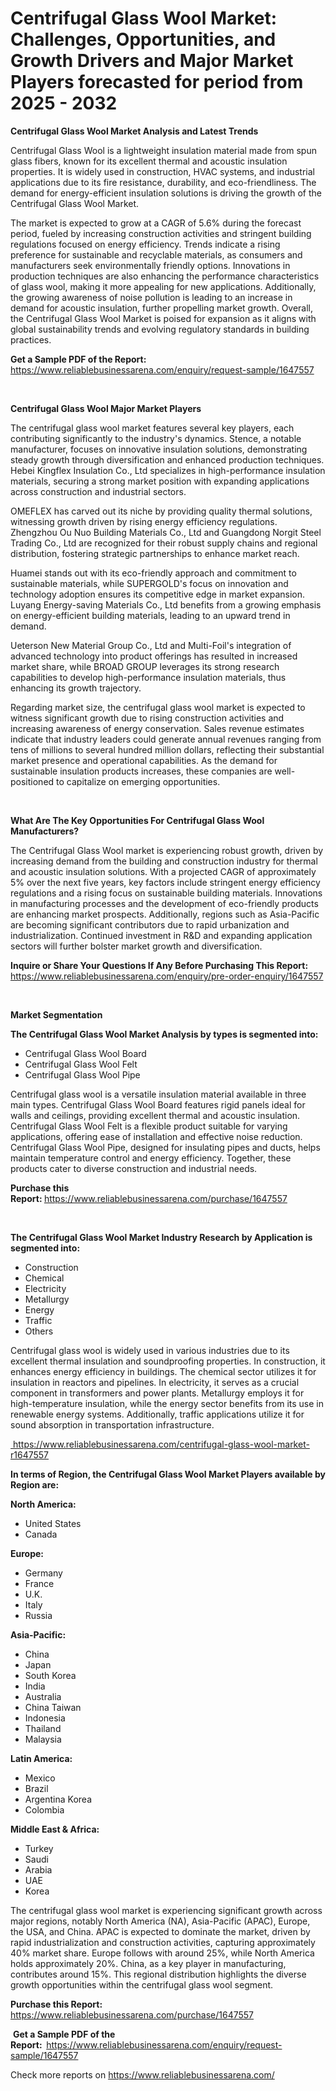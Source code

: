 <p><h1>Centrifugal Glass Wool Market: Challenges, Opportunities, and Growth Drivers and Major Market Players forecasted for period from 2025 - 2032</h1></p><p><strong>Centrifugal Glass Wool Market Analysis and Latest Trends</strong></p>
<p><p>Centrifugal Glass Wool is a lightweight insulation material made from spun glass fibers, known for its excellent thermal and acoustic insulation properties. It is widely used in construction, HVAC systems, and industrial applications due to its fire resistance, durability, and eco-friendliness. The demand for energy-efficient insulation solutions is driving the growth of the Centrifugal Glass Wool Market.</p><p>The market is expected to grow at a CAGR of 5.6% during the forecast period, fueled by increasing construction activities and stringent building regulations focused on energy efficiency. Trends indicate a rising preference for sustainable and recyclable materials, as consumers and manufacturers seek environmentally friendly options. Innovations in production techniques are also enhancing the performance characteristics of glass wool, making it more appealing for new applications. Additionally, the growing awareness of noise pollution is leading to an increase in demand for acoustic insulation, further propelling market growth. Overall, the Centrifugal Glass Wool Market is poised for expansion as it aligns with global sustainability trends and evolving regulatory standards in building practices.</p></p>
<p><strong>Get a Sample PDF of the Report:&nbsp;</strong> <a href="https://www.reliablebusinessarena.com/enquiry/request-sample/1647557?utm_campaign=3534&utm_medium=2&utm_source=Github&utm_content=ia&utm_term=02042025&utm_id=centrifugal-glass-wool">https://www.reliablebusinessarena.com/enquiry/request-sample/1647557</a></p>
<p>&nbsp;</p>
<p><strong>Centrifugal Glass Wool Major Market Players</strong></p>
<p><p>The centrifugal glass wool market features several key players, each contributing significantly to the industry's dynamics. Stence, a notable manufacturer, focuses on innovative insulation solutions, demonstrating steady growth through diversification and enhanced production techniques. Hebei Kingflex Insulation Co., Ltd specializes in high-performance insulation materials, securing a strong market position with expanding applications across construction and industrial sectors.</p><p>OMEFLEX has carved out its niche by providing quality thermal solutions, witnessing growth driven by rising energy efficiency regulations. Zhengzhou Ou Nuo Building Materials Co., Ltd and Guangdong Norgit Steel Trading Co., Ltd are recognized for their robust supply chains and regional distribution, fostering strategic partnerships to enhance market reach.</p><p>Huamei stands out with its eco-friendly approach and commitment to sustainable materials, while SUPERGOLD's focus on innovation and technology adoption ensures its competitive edge in market expansion. Luyang Energy-saving Materials Co., Ltd benefits from a growing emphasis on energy-efficient building materials, leading to an upward trend in demand.</p><p>Ueterson New Material Group Co., Ltd and Multi-Foil's integration of advanced technology into product offerings has resulted in increased market share, while BROAD GROUP leverages its strong research capabilities to develop high-performance insulation materials, thus enhancing its growth trajectory.</p><p>Regarding market size, the centrifugal glass wool market is expected to witness significant growth due to rising construction activities and increasing awareness of energy conservation. Sales revenue estimates indicate that industry leaders could generate annual revenues ranging from tens of millions to several hundred million dollars, reflecting their substantial market presence and operational capabilities. As the demand for sustainable insulation products increases, these companies are well-positioned to capitalize on emerging opportunities.</p></p>
<p>&nbsp;</p>
<p><strong>What Are The Key Opportunities For Centrifugal Glass Wool Manufacturers?</strong></p>
<p><p>The Centrifugal Glass Wool market is experiencing robust growth, driven by increasing demand from the building and construction industry for thermal and acoustic insulation solutions. With a projected CAGR of approximately 5% over the next five years, key factors include stringent energy efficiency regulations and a rising focus on sustainable building materials. Innovations in manufacturing processes and the development of eco-friendly products are enhancing market prospects. Additionally, regions such as Asia-Pacific are becoming significant contributors due to rapid urbanization and industrialization. Continued investment in R&D and expanding application sectors will further bolster market growth and diversification.</p></p>
<p><strong>Inquire or Share Your Questions If Any Before Purchasing This Report:</strong> <a href="https://www.reliablebusinessarena.com/enquiry/pre-order-enquiry/1647557?utm_campaign=3534&utm_medium=2&utm_source=Github&utm_content=ia&utm_term=02042025&utm_id=centrifugal-glass-wool">https://www.reliablebusinessarena.com/enquiry/pre-order-enquiry/1647557</a></p>
<p>&nbsp;</p>
<p><strong>Market Segmentation</strong></p>
<p><strong>The Centrifugal Glass Wool Market Analysis by types is segmented into:</strong></p>
<p><ul><li>Centrifugal Glass Wool Board</li><li>Centrifugal Glass Wool Felt</li><li>Centrifugal Glass Wool Pipe</li></ul></p>
<p><p>Centrifugal glass wool is a versatile insulation material available in three main types. Centrifugal Glass Wool Board features rigid panels ideal for walls and ceilings, providing excellent thermal and acoustic insulation. Centrifugal Glass Wool Felt is a flexible product suitable for varying applications, offering ease of installation and effective noise reduction. Centrifugal Glass Wool Pipe, designed for insulating pipes and ducts, helps maintain temperature control and energy efficiency. Together, these products cater to diverse construction and industrial needs.</p></p>
<p><strong>Purchase this Report:&nbsp;</strong><a href="https://www.reliablebusinessarena.com/purchase/1647557?utm_campaign=3534&utm_medium=2&utm_source=Github&utm_content=ia&utm_term=02042025&utm_id=centrifugal-glass-wool">https://www.reliablebusinessarena.com/purchase/1647557</a></p>
<p>&nbsp;</p>
<p><strong>The Centrifugal Glass Wool Market Industry Research by Application is segmented into:</strong></p>
<p><ul><li>Construction</li><li>Chemical</li><li>Electricity</li><li>Metallurgy</li><li>Energy</li><li>Traffic</li><li>Others</li></ul></p>
<p><p>Centrifugal glass wool is widely used in various industries due to its excellent thermal insulation and soundproofing properties. In construction, it enhances energy efficiency in buildings. The chemical sector utilizes it for insulation in reactors and pipelines. In electricity, it serves as a crucial component in transformers and power plants. Metallurgy employs it for high-temperature insulation, while the energy sector benefits from its use in renewable energy systems. Additionally, traffic applications utilize it for sound absorption in transportation infrastructure.</p></p>
<p><a href="https://www.reliablebusinessarena.com/centrifugal-glass-wool-market-r1647557?utm_campaign=3534&utm_medium=2&utm_source=Github&utm_content=ia&utm_term=02042025&utm_id=centrifugal-glass-wool">&nbsp;https://www.reliablebusinessarena.com/centrifugal-glass-wool-market-r1647557</a></p>
<p><strong>In terms of Region, the Centrifugal Glass Wool Market Players available by Region are:</strong></p>
<p>
    <p> <strong> North America: </strong>
        <ul>
            <li>United States</li>
            <li>Canada</li>
        </ul>
        </p> 
    <p> <strong> Europe: </strong>
        <ul>
            <li>Germany</li>
            <li>France</li>
            <li>U.K.</li>
            <li>Italy</li>
            <li>Russia</li>
        </ul>
        </p> 
    <p> <strong> Asia-Pacific: </strong>
        <ul>
            <li>China</li>
            <li>Japan</li>
            <li>South Korea</li>
            <li>India</li>
            <li>Australia</li>
            <li>China Taiwan</li>
            <li>Indonesia</li>
            <li>Thailand</li>
            <li>Malaysia</li>
        </ul>
        </p> 
    <p> <strong> Latin America: </strong>
        <ul>
            <li>Mexico</li>
            <li>Brazil</li>
            <li>Argentina Korea</li>
            <li>Colombia</li>
        </ul>
        </p> 
    <p> <strong> Middle East & Africa: </strong>
        <ul>
            <li>Turkey</li>
            <li>Saudi</li>
            <li>Arabia</li>
            <li>UAE</li>
            <li>Korea</li>
        </ul>
    </p>
    </p>
<p><p>The centrifugal glass wool market is experiencing significant growth across major regions, notably North America (NA), Asia-Pacific (APAC), Europe, the USA, and China. APAC is expected to dominate the market, driven by rapid industrialization and construction activities, capturing approximately 40% market share. Europe follows with around 25%, while North America holds approximately 20%. China, as a key player in manufacturing, contributes around 15%. This regional distribution highlights the diverse growth opportunities within the centrifugal glass wool segment.</p></p>
<p><strong>Purchase this Report: </strong><a href="https://www.reliablebusinessarena.com/purchase/1647557?utm_campaign=3534&utm_medium=2&utm_source=Github&utm_content=ia&utm_term=02042025&utm_id=centrifugal-glass-wool">https://www.reliablebusinessarena.com/purchase/1647557</a></p>
<p>&nbsp;<strong>Get a Sample PDF of the Report:&nbsp;&nbsp;</strong><a href="https://www.reliablebusinessarena.com/enquiry/request-sample/1647557?utm_campaign=3534&utm_medium=2&utm_source=Github&utm_content=ia&utm_term=02042025&utm_id=centrifugal-glass-wool">https://www.reliablebusinessarena.com/enquiry/request-sample/1647557</a></p>
<p><strong></strong></p>
<p>Check more reports on <a href="https://www.reliablebusinessarena.com/?utm_campaign=3534&utm_medium=2&utm_source=Github&utm_content=ia&utm_term=02042025&utm_id=centrifugal-glass-wool">https://www.reliablebusinessarena.com/</a></p>